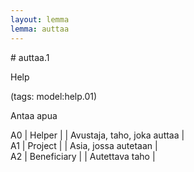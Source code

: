 ```yaml
---
layout: lemma
lemma: auttaa
---
```


<div class="sense">
# <span class="sensename">auttaa.1</span>

<span class="description">Help</span>

(tags: model:help.01)

<span class="description">Antaa apua</span>

A0 | Helper |   | Avustaja, taho, joka auttaa |  
A1 | Project |   | Asia, jossa autetaan |  
A2 | Beneficiary |   | Autettava taho |  

</div>

